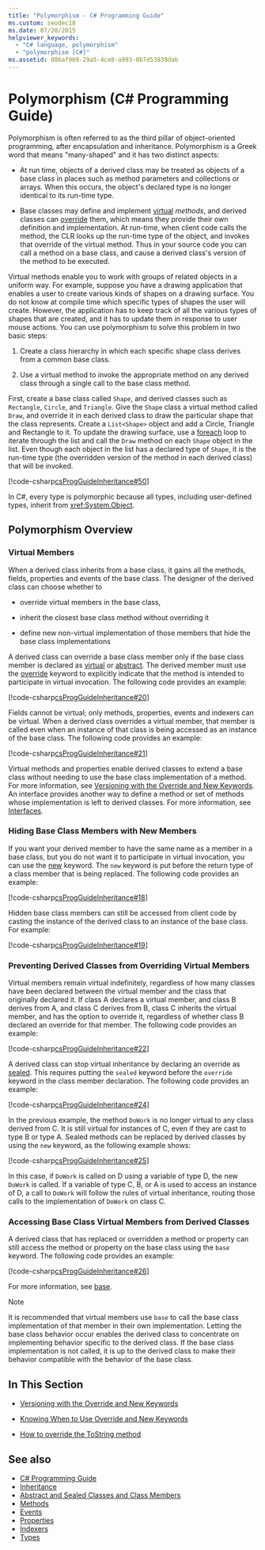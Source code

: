 ```yaml
---
title: "Polymorphism - C# Programming Guide"
ms.custom: seodec18
ms.date: 07/20/2015
helpviewer_keywords: 
  - "C# language, polymorphism"
  - "polymorphism [C#]"
ms.assetid: 086af969-29a5-4ce8-a993-0b7d53839dab
---
```

# Polymorphism (C# Programming Guide)
Polymorphism is often referred to as the third pillar of object-oriented programming, after encapsulation and inheritance. Polymorphism is a Greek word that means "many-shaped" and it has two distinct aspects:  
  
- At run time, objects of a derived class may be treated as objects of a base class in places such as method parameters and collections or arrays. When this occurs, the object's declared type is no longer identical to its run-time type.  
  
- Base classes may define and implement [virtual](../../language-reference/keywords/virtual.md) *methods*, and derived classes can [override](../../language-reference/keywords/override.md) them, which means they provide their own definition and implementation. At run-time, when client code calls the method, the CLR looks up the run-time type of the object, and invokes that override of the virtual method. Thus in your source code you can call a method on a base class, and cause a derived class's version of the method to be executed.  
  
 Virtual methods enable you to work with groups of related objects in a uniform way. For example, suppose you have a drawing application that enables a user to create various kinds of shapes on a drawing surface. You do not know at compile time which specific types of shapes the user will create. However, the application has to keep track of all the various types of shapes that are created, and it has to update them in response to user mouse actions. You can use polymorphism to solve this problem in two basic steps:  
  
1. Create a class hierarchy in which each specific shape class derives from a common base class.  
  
2. Use a virtual method to invoke the appropriate method on any derived class through a single call to the base class method.  
  
 First, create a base class called `Shape`, and derived classes such as `Rectangle`, `Circle`, and `Triangle`. Give the `Shape` class a virtual method called `Draw`, and override it in each derived class to draw the particular shape that the class represents. Create a `List<Shape>` object and add a Circle, Triangle and Rectangle to it. To update the drawing surface, use a [foreach](../../language-reference/keywords/foreach-in.md) loop to iterate through the list and call the `Draw` method on each `Shape` object in the list. Even though each object in the list has a declared type of `Shape`, it is the run-time type (the overridden version of the method in each derived class) that will be invoked.  
  
 [!code-csharp[csProgGuideInheritance#50](~/samples/snippets/csharp/VS_Snippets_VBCSharp/csProgGuideInheritance/CS/Inheritance.cs#50)]  
  
 In C#, every type is polymorphic because all types, including user-defined types, inherit from <xref:System.Object>.  
  
## Polymorphism Overview  
  
### Virtual Members  
 When a derived class inherits from a base class, it gains all the methods, fields, properties and events of the base class. The designer of the derived class can choose whether to  
  
- override virtual members in the base class,  
  
- inherit the closest base class method without overriding it  
  
- define new non-virtual implementation of those members that hide the base class implementations  
  
 A derived class can override a base class member only if the base class member is declared as [virtual](../../language-reference/keywords/virtual.md) or [abstract](../../language-reference/keywords/abstract.md). The derived member must use the [override](../../language-reference/keywords/override.md) keyword to explicitly indicate that the method is intended to participate in virtual invocation. The following code provides an example:  
  
 [!code-csharp[csProgGuideInheritance#20](~/samples/snippets/csharp/VS_Snippets_VBCSharp/csProgGuideInheritance/CS/Inheritance.cs#20)]  
  
 Fields cannot be virtual; only methods, properties, events and indexers can be virtual. When a derived class overrides a virtual member, that member is called even when an instance of that class is being accessed as an instance of the base class. The following code provides an example:  
  
 [!code-csharp[csProgGuideInheritance#21](~/samples/snippets/csharp/VS_Snippets_VBCSharp/csProgGuideInheritance/CS/Inheritance.cs#21)]  
  
 Virtual methods and properties enable derived classes to extend a base class without needing to use the base class implementation of a method. For more information, see [Versioning with the Override and New Keywords](./versioning-with-the-override-and-new-keywords.md). An interface provides another way to define a method or set of methods whose implementation is left to derived classes. For more information, see [Interfaces](../interfaces/index.md).  
  
### Hiding Base Class Members with New Members  
 If you want your derived member to have the same name as a member in a base class, but you do not want it to participate in virtual invocation, you can use the [new](../../language-reference/keywords/new-modifier.md) keyword. The `new` keyword is put before the return type of a class member that is being replaced. The following code provides an example:  
  
 [!code-csharp[csProgGuideInheritance#18](~/samples/snippets/csharp/VS_Snippets_VBCSharp/csProgGuideInheritance/CS/Inheritance.cs#18)]  
  
 Hidden base class members can still be accessed from client code by casting the instance of the derived class to an instance of the base class. For example:  
  
 [!code-csharp[csProgGuideInheritance#19](~/samples/snippets/csharp/VS_Snippets_VBCSharp/csProgGuideInheritance/CS/Inheritance.cs#19)]  
  
### Preventing Derived Classes from Overriding Virtual Members  
 Virtual members remain virtual indefinitely, regardless of how many classes have been declared between the virtual member and the class that originally declared it. If class A declares a virtual member, and class B derives from A, and class C derives from B, class C inherits the virtual member, and has the option to override it, regardless of whether class B declared an override for that member. The following code provides an example:  
  
 [!code-csharp[csProgGuideInheritance#22](~/samples/snippets/csharp/VS_Snippets_VBCSharp/csProgGuideInheritance/CS/Inheritance.cs#22)]  
  
 A derived class can stop virtual inheritance by declaring an override as [sealed](../../language-reference/keywords/sealed.md). This requires putting the `sealed` keyword before the `override` keyword in the class member declaration. The following code provides an example:  
  
 [!code-csharp[csProgGuideInheritance#24](~/samples/snippets/csharp/VS_Snippets_VBCSharp/csProgGuideInheritance/CS/Inheritance.cs#24)]  
  
 In the previous example, the method `DoWork` is no longer virtual to any class derived from C. It is still virtual for instances of C, even if they are cast to type B or type A. Sealed methods can be replaced by derived classes by using the `new` keyword, as the following example shows:  
  
 [!code-csharp[csProgGuideInheritance#25](~/samples/snippets/csharp/VS_Snippets_VBCSharp/csProgGuideInheritance/CS/Inheritance.cs#25)]  
  
 In this case, if `DoWork` is called on D using a variable of type D, the new `DoWork` is called. If a variable of type C, B, or A is used to access an instance of D, a call to `DoWork` will follow the rules of virtual inheritance, routing those calls to the implementation of `DoWork` on class C.  
  
### Accessing Base Class Virtual Members from Derived Classes  
 A derived class that has replaced or overridden a method or property can still access the method or property on the base class using the `base` keyword. The following code provides an example:  
  
 [!code-csharp[csProgGuideInheritance#26](~/samples/snippets/csharp/VS_Snippets_VBCSharp/csProgGuideInheritance/CS/Inheritance.cs#26)]  
  
 For more information, see [base](../../language-reference/keywords/base.md).  
  
> [!NOTE]
> It is recommended that virtual members use `base` to call the base class implementation of that member in their own implementation. Letting the base class behavior occur enables the derived class to concentrate on implementing behavior specific to the derived class. If the base class implementation is not called, it is up to the derived class to make their behavior compatible with the behavior of the base class.  
  
## In This Section  
  
- [Versioning with the Override and New Keywords](./versioning-with-the-override-and-new-keywords.md)  
  
- [Knowing When to Use Override and New Keywords](./knowing-when-to-use-override-and-new-keywords.md)  
  
- [How to override the ToString method](./how-to-override-the-tostring-method.md)
  
## See also

- [C# Programming Guide](../index.md)
- [Inheritance](./inheritance.md)
- [Abstract and Sealed Classes and Class Members](./abstract-and-sealed-classes-and-class-members.md)
- [Methods](./methods.md)
- [Events](../events/index.md)
- [Properties](./properties.md)
- [Indexers](../indexers/index.md)
- [Types](../types/index.md)
